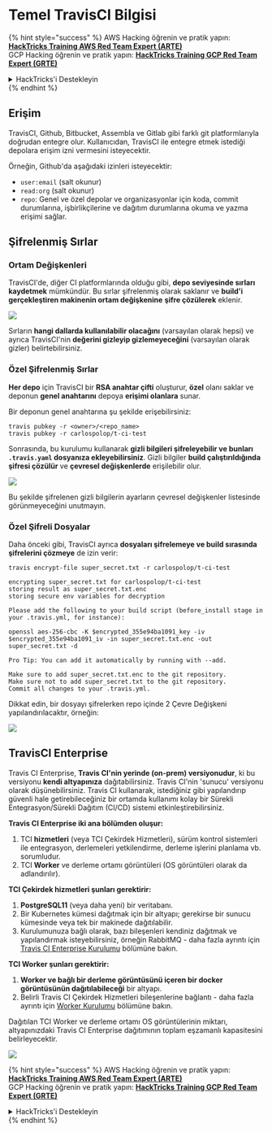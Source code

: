 # Temel TravisCI Bilgisi

{% hint style="success" %}
AWS Hacking öğrenin ve pratik yapın:<img src="/.gitbook/assets/image.png" alt="" data-size="line">[**HackTricks Training AWS Red Team Expert (ARTE)**](https://training.hacktricks.xyz/courses/arte)<img src="/.gitbook/assets/image.png" alt="" data-size="line">\
GCP Hacking öğrenin ve pratik yapın: <img src="/.gitbook/assets/image (2).png" alt="" data-size="line">[**HackTricks Training GCP Red Team Expert (GRTE)**<img src="/.gitbook/assets/image (2).png" alt="" data-size="line">](https://training.hacktricks.xyz/courses/grte)

<details>

<summary>HackTricks'i Destekleyin</summary>

* [**abonelik planlarını**](https://github.com/sponsors/carlospolop) kontrol edin!
* **💬 [**Discord grubuna**](https://discord.gg/hRep4RUj7f) veya [**telegram grubuna**](https://t.me/peass) katılın ya da bizi **Twitter** 🐦 [**@hacktricks\_live**](https://twitter.com/hacktricks\_live)**'da takip edin.**
* **HackTricks'e PR göndererek hacking ipuçlarını paylaşın** [**HackTricks**](https://github.com/carlospolop/hacktricks) ve [**HackTricks Cloud**](https://github.com/carlospolop/hacktricks-cloud) github depolarına.

</details>
{% endhint %}

## Erişim

TravisCI, Github, Bitbucket, Assembla ve Gitlab gibi farklı git platformlarıyla doğrudan entegre olur. Kullanıcıdan, TravisCI ile entegre etmek istediği depolara erişim izni vermesini isteyecektir.

Örneğin, Github'da aşağıdaki izinleri isteyecektir:

* `user:email` (salt okunur)
* `read:org` (salt okunur)
* `repo`: Genel ve özel depolar ve organizasyonlar için koda, commit durumlarına, işbirlikçilerine ve dağıtım durumlarına okuma ve yazma erişimi sağlar.

## Şifrelenmiş Sırlar

### Ortam Değişkenleri

TravisCI'de, diğer CI platformlarında olduğu gibi, **depo seviyesinde sırları kaydetmek** mümkündür. Bu sırlar şifrelenmiş olarak saklanır ve **build'i gerçekleştiren makinenin ortam değişkenine** **şifre çözülerek** eklenir.

![](<../../.gitbook/assets/image (203).png>)

Sırların **hangi dallarda kullanılabilir olacağını** (varsayılan olarak hepsi) ve ayrıca TravisCI'nin **değerini gizleyip gizlemeyeceğini** (varsayılan olarak gizler) belirtebilirsiniz.

### Özel Şifrelenmiş Sırlar

**Her depo** için TravisCI bir **RSA anahtar çifti** oluşturur, **özel** olanı saklar ve deponun **genel anahtarını** depoya **erişimi olanlara** sunar.

Bir deponun genel anahtarına şu şekilde erişebilirsiniz:
```
travis pubkey -r <owner>/<repo_name>
travis pubkey -r carlospolop/t-ci-test
```
Sonrasında, bu kurulumu kullanarak **gizli bilgileri şifreleyebilir ve bunları `.travis.yaml` dosyanıza ekleyebilirsiniz**. Gizli bilgiler **build çalıştırıldığında şifresi çözülür** ve **çevresel değişkenlerde** erişilebilir olur.

![](<../../.gitbook/assets/image (139).png>)

Bu şekilde şifrelenen gizli bilgilerin ayarların çevresel değişkenler listesinde görünmeyeceğini unutmayın.

### Özel Şifreli Dosyalar

Daha önceki gibi, TravisCI ayrıca **dosyaları şifrelemeye ve build sırasında şifrelerini çözmeye** de izin verir:
```
travis encrypt-file super_secret.txt -r carlospolop/t-ci-test

encrypting super_secret.txt for carlospolop/t-ci-test
storing result as super_secret.txt.enc
storing secure env variables for decryption

Please add the following to your build script (before_install stage in your .travis.yml, for instance):

openssl aes-256-cbc -K $encrypted_355e94ba1091_key -iv $encrypted_355e94ba1091_iv -in super_secret.txt.enc -out super_secret.txt -d

Pro Tip: You can add it automatically by running with --add.

Make sure to add super_secret.txt.enc to the git repository.
Make sure not to add super_secret.txt to the git repository.
Commit all changes to your .travis.yml.
```
Dikkat edin, bir dosyayı şifrelerken repo içinde 2 Çevre Değişkeni yapılandırılacaktır, örneğin:

![](<../../.gitbook/assets/image (170).png>)

## TravisCI Enterprise

Travis CI Enterprise, **Travis CI'nin yerinde (on-prem) versiyonudur**, ki bu versiyonu **kendi altyapınıza** dağıtabilirsiniz. Travis CI'nin 'sunucu' versiyonu olarak düşünebilirsiniz. Travis CI kullanarak, istediğiniz gibi yapılandırıp güvenli hale getirebileceğiniz bir ortamda kullanımı kolay bir Sürekli Entegrasyon/Sürekli Dağıtım (CI/CD) sistemi etkinleştirebilirsiniz.

**Travis CI Enterprise iki ana bölümden oluşur:**

1. TCI **hizmetleri** (veya TCI Çekirdek Hizmetleri), sürüm kontrol sistemleri ile entegrasyon, derlemeleri yetkilendirme, derleme işlerini planlama vb. sorumludur.
2. TCI **Worker** ve derleme ortamı görüntüleri (OS görüntüleri olarak da adlandırılır).

**TCI Çekirdek hizmetleri şunları gerektirir:**

1. **PostgreSQL11** (veya daha yeni) bir veritabanı.
2. Bir Kubernetes kümesi dağıtmak için bir altyapı; gerekirse bir sunucu kümesinde veya tek bir makinede dağıtılabilir.
3. Kurulumunuza bağlı olarak, bazı bileşenleri kendiniz dağıtmak ve yapılandırmak isteyebilirsiniz, örneğin RabbitMQ - daha fazla ayrıntı için [Travis CI Enterprise Kurulumu](https://docs.travis-ci.com/user/enterprise/tcie-3.x-setting-up-travis-ci-enterprise/) bölümüne bakın.

**TCI Worker şunları gerektirir:**

1. **Worker ve bağlı bir derleme görüntüsünü içeren bir docker görüntüsünün dağıtılabileceği** bir altyapı.
2. Belirli Travis CI Çekirdek Hizmetleri bileşenlerine bağlantı - daha fazla ayrıntı için [Worker Kurulumu](https://docs.travis-ci.com/user/enterprise/setting-up-worker/) bölümüne bakın.

Dağıtılan TCI Worker ve derleme ortamı OS görüntülerinin miktarı, altyapınızdaki Travis CI Enterprise dağıtımının toplam eşzamanlı kapasitesini belirleyecektir.

![](<../../.gitbook/assets/image (199).png>)

{% hint style="success" %}
AWS Hacking öğrenin ve pratik yapın:<img src="/.gitbook/assets/image.png" alt="" data-size="line">[**HackTricks Training AWS Red Team Expert (ARTE)**](https://training.hacktricks.xyz/courses/arte)<img src="/.gitbook/assets/image.png" alt="" data-size="line">\
GCP Hacking öğrenin ve pratik yapın: <img src="/.gitbook/assets/image (2).png" alt="" data-size="line">[**HackTricks Training GCP Red Team Expert (GRTE)**<img src="/.gitbook/assets/image (2).png" alt="" data-size="line">](https://training.hacktricks.xyz/courses/grte)

<details>

<summary>HackTricks'i Destekleyin</summary>

* [**abonelik planlarını**](https://github.com/sponsors/carlospolop) kontrol edin!
* 💬 [**Discord grubuna**](https://discord.gg/hRep4RUj7f) veya [**telegram grubuna**](https://t.me/peass) katılın ya da **Twitter'da** 🐦 [**@hacktricks\_live**](https://twitter.com/hacktricks\_live)**'ı takip edin.**
* **HackTricks'e PR göndererek hacking ipuçlarını paylaşın** [**HackTricks**](https://github.com/carlospolop/hacktricks) ve [**HackTricks Cloud**](https://github.com/carlospolop/hacktricks-cloud) github depolarına.

</details>
{% endhint %}
